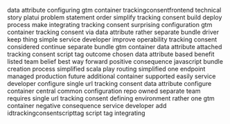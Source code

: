 data attribute configuring gtm container trackingconsentfrontend technical story platui problem statement order simplify tracking consent build deploy process make integrating tracking consent surprising configuration gtm container tracking consent via data attribute rather separate bundle driver keep thing simple service developer improve operability tracking consent considered continue separate bundle gtm container data attribute attached tracking consent script tag outcome chosen data attribute based benefit listed team belief best way forward positive consequence javascript bundle creation process simplified scala play routing simplified one endpoint managed production future additional container supported easily service developer configure single url tracking consent data attribute configure container central common configuration repo owned separate team requires single url tracking consent defining environment rather one gtm container negative consequence service developer add idtrackingconsentscripttag script tag integrating